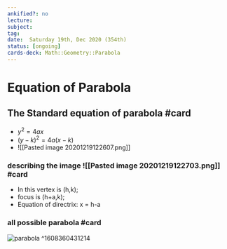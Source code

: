 ```yaml
---
ankified?: no
lecture:
subject:
tag:
date:  Saturday 19th, Dec 2020 (354th)
status: [ongoing]
cards-deck: Math::Geometry::Parabola
---
```


 # Equation of Parabola
 
 ## The Standard equation of parabola #card 
 - $y^2 = 4ax$
 - $(y-k)^2=4a(x-k)$
 - ![[Pasted image 20201219122607.png]]
 
 
 
### describing the image ![[Pasted image 20201219122703.png]] #card 
- In this vertex is (h,k);
- focus is (h+a,k);
- Equation of directrix: x = h-a
 
 
 
 ### all possible parabola #card
 ![parabola](https://d1whtlypfis84e.cloudfront.net/guides/wp-content/uploads/2018/05/12093024/Parabola-2.jpg)
^1608360431214


